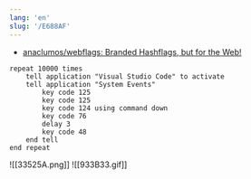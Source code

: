 ```yaml
---
lang: 'en'
slug: '/E688AF'
---
```


- [anaclumos/webflags: Branded Hashflags, but for the Web!](https://github.com/anaclumos/webflags)

```applescript
repeat 10000 times
	tell application "Visual Studio Code" to activate
	tell application "System Events"
		key code 125
		key code 125
		key code 124 using command down
		key code 76
		delay 3
		key code 48
	end tell
end repeat
```

![[33525A.png]]
![[933B33.gif]]
